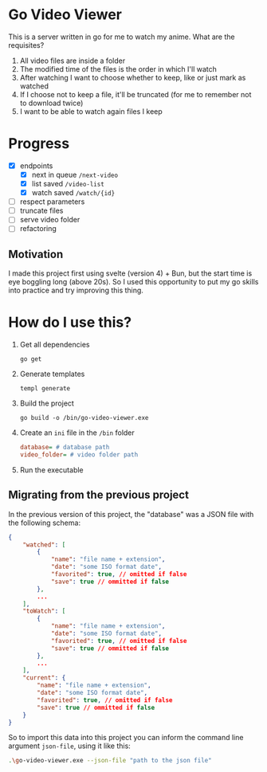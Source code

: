 # Go Video Viewer

This is a server written in go for me to watch my anime. What are the requisites?

1. All video files are inside a folder
2. The modified time of the files is the order in which I'll watch
3. After watching I want to choose whether to keep, like or just mark as watched
4. If I choose not to keep a file, it'll be truncated (for me to remember not to download twice)
5. I want to be able to watch again files I keep
   
# Progress

- [x] endpoints
  - [x] next in queue `/next-video`
  - [x] list saved `/video-list`
  - [x] watch saved `/watch/{id}`
- [ ] respect parameters
- [ ] truncate files
- [ ] serve video folder
- [ ] refactoring

## Motivation

I made this project first using svelte (version 4) + Bun, but the start time is eye boggling long (above 20s). So I used this opportunity to put my go skills into practice and try improving this thing.

# How do I use this?

1. Get all dependencies
    ```
    go get
    ```
2. Generate templates
    ```
    templ generate
    ```
3. Build the project
    ```
    go build -o /bin/go-video-viewer.exe
    ```
4. Create an `ini` file in the `/bin` folder
    ```ini
    database= # database path
    video_folder= # video folder path
    ```
5. Run the executable

## Migrating from the previous project

In the previous version of this project, the "database" was a JSON file with the following schema:

```json
{
    "watched": [
        {
            "name": "file name + extension",
            "date": "some ISO format date",
            "favorited": true, // omitted if false
            "save": true // ommitted if false
        },
        ...
    ],
    "toWatch": [
        {
            "name": "file name + extension",
            "date": "some ISO format date",
            "favorited": true, // omitted if false
            "save": true // ommitted if false
        },
        ...
    ],
    "current": {
        "name": "file name + extension",
        "date": "some ISO format date",
        "favorited": true, // omitted if false
        "save": true // ommitted if false
    }
}
```

So to import this data into this project you can inform the command line argument `json-file`, using it like this:

```bash
.\go-video-viewer.exe --json-file "path to the json file"
```